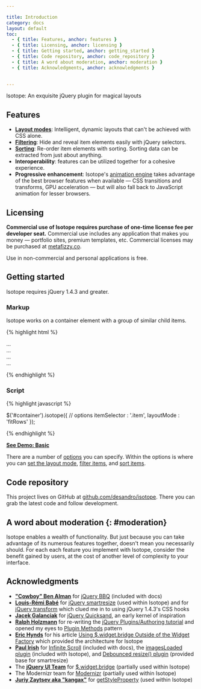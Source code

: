 ```yaml
---

title: Introduction
category: docs
layout: default
toc:
  - { title: Features, anchor: features }
  - { title: Licensing, anchor: licensing }
  - { title: Getting started, anchor: getting_started }
  - { title: Code repository, anchor: code_repository }
  - { title: A word about moderation, anchor: moderation }
  - { title: Acknowledgments, anchor: acknowledgments }
  

---
```


<p class="tagline">Isotope: An exquisite jQuery plugin for magical layouts</p>

## Features

+ [**Layout modes**](layout-modes.html): Intelligent, dynamic layouts that can't be achieved with CSS alone.
+ [**Filtering**](filtering.html): Hide and reveal item elements easily with jQuery selectors.
+ [**Sorting**](sorting.html): Re-order item elements with sorting. Sorting data can be extracted from just about anything.
+ **Interoperability**: features can be utilized together for a cohesive experience.
+ **Progressive enhancement**: Isotope's [animation engine](animating.html) takes advantage of the best browser features when available &mdash; CSS transitions and transforms, GPU acceleration &mdash; but will also fall back to JavaScript animation for lesser browsers.

## Licensing

<p id="commercial">
  <strong>Commercial use of Isotope requires purchase of one-time license fee per developer seat.</strong> Commercial use includes any application that makes you money &mdash; portfolio sites, premium templates, etc. Commercial licenses may be purchased at <a href="http://metafizzy.co/#isotope-license">metafizzy.co</a>.
</p>

Use in non-commercial and personal applications is free.

## Getting started

Isotope requires jQuery 1.4.3 and greater.

### Markup

Isotope works on a container element with a group of similar child items.

{% highlight html %}

<div id="container">
  <div class="item">...</div>
  <div class="item">...</div>
  <div class="item">...</div>
  ...
</div>

{% endhighlight %}

### Script

{% highlight javascript %}

$('#container').isotope({
  // options
  itemSelector : '.item',
  layoutMode : 'fitRows'
});

{% endhighlight %}

[**See Demo: Basic**](../demos/basic.html)

There are a number of [options](options.html) you can specify.  Within the options is where you can [set the layout mode](layout-modes.html), [filter items](filtering.html),  and [sort items](sorting.html).

## Code repository

This project lives on GitHub at [github.com/desandro/isotope](http://github.com/desandro/isotope). There you can grab the latest code and follow development.

## A word about moderation {: #moderation}

Isotope enables a wealth of functionality. But just because you can take advantage of its numerous features together, doesn't mean you necessarily should. For each each feature you implement with Isotope, consider the benefit gained by users, at the cost of another level of complexity to your interface.

## Acknowledgments

+ [**"Cowboy" Ben Alman**](http://benalman.com/) for [jQuery BBQ](http://benalman.com/projects/jquery-bbq-plugin/) (included with docs)
+ [**Louis-Rémi Babé**](http://twitter.com/Louis_Remi) for [jQuery smartresize](https://github.com/louisremi/jquery-smartresize) (used within Isotope) and for [jQuery transform](https://github.com/louisremi/jquery.transform.js) which clued me in to using jQuery 1.4.3's CSS hooks
+ [**Jacek Galanciak**](http://razorjack.net/) for [jQuery Quicksand](http://razorjack.net/quicksand/), an early kernel of inspiration
+ [**Ralph Holzmann**](http://twitter.com/#!/ralphholzmann) for re-writing the [jQuery Plugins/Authoring tutorial](http://docs.jquery.com/Plugins/Authoring) and opened my eyes to [Plugin Methods](http://docs.jquery.com/Plugins/Authoring#Plugin_Methods) pattern
+ [**Eric Hynds**](http://www.erichynds.com/) for his article [Using $.widget.bridge Outside of the Widget Factory](http://www.erichynds.com/jquery/using-jquery-ui-widget-factory-bridge/) which provided the architecture for Isotope
+ [**Paul Irish**](http://paul-irish.com) for [Infinite Scroll](http://infinite-scroll.com) (included with docs), the [imagesLoaded plugin](http://gist.github.com/268257) (included with Isotope), and  [Debounced resize() plugin](http://paulirish.com/demo/resize) (provided base for smartresize)
+ The [**jQuery UI Team**](http://jqueryui.com/about) for [$.widget.bridge](https://github.com/jquery/jquery-ui/blob/master/ui/jquery.ui.widget.js#L113-155) (partially used within Isotope)
+ The Modernizr team for [Modernizr](http://www.modernizr.com/) (partially used within Isotope)
+ [**Juriy Zaytsev aka "kangax"**](http://perfectionkills.com) for [getStyleProperty](http://perfectionkills.com/feature-testing-css-properties/) (used within Isotope)

